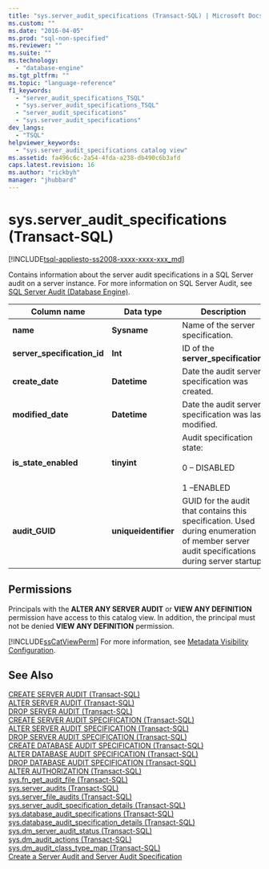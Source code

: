 ```yaml
---
title: "sys.server_audit_specifications (Transact-SQL) | Microsoft Docs"
ms.custom: ""
ms.date: "2016-04-05"
ms.prod: "sql-non-specified"
ms.reviewer: ""
ms.suite: ""
ms.technology: 
  - "database-engine"
ms.tgt_pltfrm: ""
ms.topic: "language-reference"
f1_keywords: 
  - "server_audit_specifications_TSQL"
  - "sys.server_audit_specifications_TSQL"
  - "server_audit_specifications"
  - "sys.server_audit_specifications"
dev_langs: 
  - "TSQL"
helpviewer_keywords: 
  - "sys.server_audit_specifications catalog view"
ms.assetid: fa496c6c-2a54-4fda-a238-db490c6b3afd
caps.latest.revision: 16
ms.author: "rickbyh"
manager: "jhubbard"
---
```

# sys.server_audit_specifications (Transact-SQL)
[!INCLUDE[tsql-appliesto-ss2008-xxxx-xxxx-xxx_md](../../../database-engine/configure/windows/includes/tsql-appliesto-ss2008-xxxx-xxxx-xxx-md.md)]

  Contains information about the server audit specifications in a SQL Server audit on a server instance. For more information on SQL Server Audit, see [SQL Server Audit &#40;Database Engine&#41;](../../../relational-databases/security/auditing/sql-server-audit-database-engine.md).  
  
|Column name|Data type|Description|  
|-----------------|---------------|-----------------|  
|**name**|**Sysname**|Name of the server specification.|  
|**server_specification_id**|**Int**|ID of the **server_specification**.|  
|**create_date**|**Datetime**|Date the audit server specification was created.|  
|**modified_date**|**Datetime**|Date the audit server specification was last modified.|  
|**is_state_enabled**|**tinyint**|Audit specification state:<br /><br /> 0 – DISABLED<br /><br /> 1 –ENABLED|  
|**audit_GUID**|**uniqueidentifier**|GUID for the audit that contains this specification. Used during enumeration of member server audit specifications during server startup.|  
  
## Permissions  
 Principals with the **ALTER ANY SERVER AUDIT**  or **VIEW ANY DEFINITION** permission have access to this catalog view. In addition, the principal must not be denied **VIEW ANY DEFINITION** permission.  
  
 [!INCLUDE[ssCatViewPerm](../../../relational-databases/reference/system-catalog-views/includes/sscatviewperm-md.md)] For more information, see [Metadata Visibility Configuration](../../../relational-databases/security/metadata-visibility-configuration.md).  
  
## See Also  
 [CREATE SERVER AUDIT &#40;Transact-SQL&#41;](../../../t-sql/statements/create-server-audit-transact-sql.md)   
 [ALTER SERVER AUDIT  &#40;Transact-SQL&#41;](../../../t-sql/statements/alter-server-audit-transact-sql.md)   
 [DROP SERVER AUDIT  &#40;Transact-SQL&#41;](../../../t-sql/statements/drop-server-audit-transact-sql.md)   
 [CREATE SERVER AUDIT SPECIFICATION &#40;Transact-SQL&#41;](../../../t-sql/statements/create-server-audit-specification-transact-sql.md)   
 [ALTER SERVER AUDIT SPECIFICATION &#40;Transact-SQL&#41;](../../../t-sql/statements/alter-server-audit-specification-transact-sql.md)   
 [DROP SERVER AUDIT SPECIFICATION &#40;Transact-SQL&#41;](../../../t-sql/statements/drop-server-audit-specification-transact-sql.md)   
 [CREATE DATABASE AUDIT SPECIFICATION &#40;Transact-SQL&#41;](../../../t-sql/statements/create-database-audit-specification-transact-sql.md)   
 [ALTER DATABASE AUDIT SPECIFICATION &#40;Transact-SQL&#41;](../../../t-sql/statements/alter-database-audit-specification-transact-sql.md)   
 [DROP DATABASE AUDIT SPECIFICATION &#40;Transact-SQL&#41;](../../../t-sql/statements/drop-database-audit-specification-transact-sql.md)   
 [ALTER AUTHORIZATION &#40;Transact-SQL&#41;](../../../t-sql/statements/alter-authorization-transact-sql.md)   
 [sys.fn_get_audit_file &#40;Transact-SQL&#41;](../../../relational-databases/reference/system-functions/sys.fn-get-audit-file-transact-sql.md)   
 [sys.server_audits &#40;Transact-SQL&#41;](../../../relational-databases/reference/system-catalog-views/sys.server-audits-transact-sql.md)   
 [sys.server_file_audits &#40;Transact-SQL&#41;](../../../relational-databases/reference/system-catalog-views/sys.server-file-audits-transact-sql.md)   
 [sys.server_audit_specification_details &#40;Transact-SQL&#41;](../../../relational-databases/reference/system-catalog-views/sys.server-audit-specification-details-transact-sql.md)   
 [sys.database_audit_specifications &#40;Transact-SQL&#41;](../../../relational-databases/reference/system-catalog-views/sys.database-audit-specifications-transact-sql.md)   
 [sys.database_audit_specification_details &#40;Transact-SQL&#41;](../../../relational-databases/reference/system-catalog-views/sys.database-audit-specification-details-transact-sql.md)   
 [sys.dm_server_audit_status &#40;Transact-SQL&#41;](../../../relational-databases/reference/system-dynamic-management-views/sys.dm-server-audit-status-transact-sql.md)   
 [sys.dm_audit_actions &#40;Transact-SQL&#41;](../../../relational-databases/reference/system-dynamic-management-views/sys.dm-audit-actions-transact-sql.md)   
 [sys.dm_audit_class_type_map &#40;Transact-SQL&#41;](../../../relational-databases/reference/system-dynamic-management-views/sys.dm-audit-class-type-map-transact-sql.md)   
 [Create a Server Audit and Server Audit Specification](../../../relational-databases/security/auditing/create-a-server-audit-and-server-audit-specification.md)  
  
  